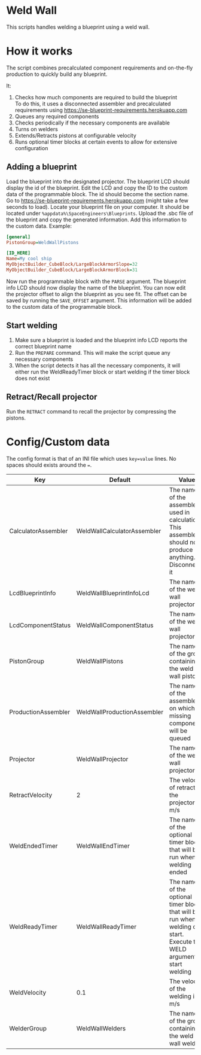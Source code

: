 Weld Wall
================

This scripts handles welding a blueprint using a weld wall. 

# How it works
The script combines precalculated component requirements and on-the-fly production to quickly build
any blueprint.

It: 
1. Checks how much components are required to build the blueprint  
   To do this, it uses a disconnected assembler and precalculated requirements using
   <https://se-blueprint-requirements.herokuapp.com>
1. Queues any required components
1. Checks periodically if the necessary components are available
1. Turns on welders
1. Extends/Retracts pistons at configurable velocity
1. Runs optional timer blocks at certain events to allow for extensive configuration

## Adding a blueprint
Load the blueprint into the designated projector. The blueprint LCD should display the id of the
blueprint. Edit the LCD and copy the ID to the custom data of the programmable block. The id should
become the section name. Go to <https://se-blueprint-requirements.herokuapp.com> (might take a few
seconds to load). Locate your blueprint file on your computer. It should be located under
`%appdata%\SpaceEngineers\Blueprints`. Upload the .sbc file of the blueprint and copy the generated
information. Add this information to the custom data. Example:

```ini
[general]
PistonGroup=WeldWallPistons

[ID_HERE]
Name=My cool ship
MyObjectBuilder_CubeBlock/LargeBlockArmorSlope=32
MyObjectBuilder_CubeBlock/LargeBlockArmorBlock=31
```

Now run the programmable block with the `PARSE` argument. The blueprint info LCD should now display
the name of the blueprint. You can now edit the projector offset to align the blueprint as you see
fit. The offset can be saved by running the `SAVE_OFFSET` argument. This information will be added
to the custom data of the programmable block.

## Start welding

1. Make sure a blueprint is loaded and the blueprint info LCD reports the correct blueprint name
1. Run the `PREPARE` command. This will make the script queue any necessary components
1. When the script detects it has all the necessary components, it will either run the
   WeldReadyTimer block or start welding if the timer block does not exist

## Retract/Recall projector

Run the `RETRACT` command to recall the projector by compressing the pistons.

# Config/Custom data
The config format is that of an INI file which uses `key=value` lines. No spaces should exists
around the `=`.

| Key                             | Default                     | Value                                                                                                                                                                                |
|---------------------------------|-----------------------------|--------------------------------------------------------------------------------------------------------------------------------------------------------------------------------------|
| CalculatorAssembler             | WeldWallCalculatorAssembler | The name of the assembler used in calculations. This assembler should not produce anything. Disconnect it                                                                            |
| LcdBlueprintInfo                | WeldWallBlueprintInfoLcd    | The name of the weld wall projector                                                                                                                                                  |
| LcdComponentStatus              | WeldWallComponentStatus     | The name of the weld wall projector                                                                                                                                                  |
| PistonGroup                     | WeldWallPistons             | The name of the group containing the weld wall pistons                                                                                                                               |
| ProductionAssembler             | WeldWallProductionAssembler | The name of the assembler on which missing components will be queued                                                                                                                 |
| Projector                       | WeldWallProjector           | The name of the weld wall projector                                                                                                                                                  |
| RetractVelocity                 | 2                           | The velocity of retracting the projector in m/s                                                                                                                                      |
| WeldEndedTimer                  | WeldWallEndTimer            | The name of the optional timer block that will be run when welding ended                                                                                                             |
| WeldReadyTimer                  | WeldWallReadyTimer          | The name of the optional timer block that will be run when welding can start. Execute the WELD argument to start welding                                                             |
| WeldVelocity                    | 0.1                         | The velocity of the welding in m/s                                                                                                                                                   |
| WelderGroup                     | WeldWallWelders             | The name of the group containing the weld wall welders                                                                                                                               |
